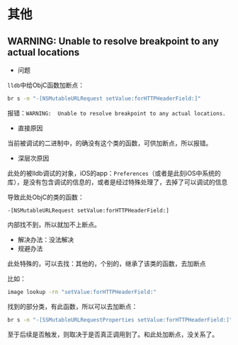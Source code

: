 # 其他


## WARNING:  Unable to resolve breakpoint to any actual locations

* 问题

`lldb`中给ObjC函数加断点：

```bash
br s -n "-[NSMutableURLRequest setValue:forHTTPHeaderField:]"
```

报错：`WARNING:  Unable to resolve breakpoint to any actual locations.`

* 直接原因

当前被调试的二进制中，的确没有这个类的函数，可供加断点，所以报错。

* 深层次原因

此处的被lldb调试的对象，iOS的app：`Preferences`（或者是此刻iOS中系统的库），是没有包含调试的信息的，或者是经过特殊处理了，去掉了可以调试的信息

导致此处ObjC的类的函数：

`-[NSMutableURLRequest setValue:forHTTPHeaderField:]`

内部找不到，所以就加不上断点。

* 解决办法：没法解决
* 规避办法

此处特殊的，可以去找：其他的，个别的，继承了该类的函数，去加断点

比如：

```bash
image lookup -rn "setValue:forHTTPHeaderField:"
```

找到的部分类，有此函数，所以可以去加断点：

```bash
br s -n "-[SSMutableURLRequestProperties setValue:forHTTPHeaderField:]"
```

至于后续是否触发，则取决于是否真正调用到了。和此处加断点，没关系了。
